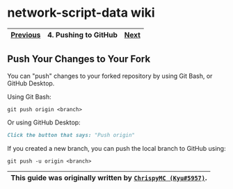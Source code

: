 # network-script-data wiki

| [Previous](./3.making-changes.md) | 4. Pushing to GitHub | [Next](./5.pull-requests.md) |
|:--------:|:-----------------:|:----:|

## Push Your Changes to Your Fork

You can "push" changes to your forked repository by using Git Bash, or GitHub Desktop.

Using Git Bash:

```console
git push origin <branch>
```

Or using GitHub Desktop:

```md
Click the button that says: "Push origin"
```

If you created a new branch, you can push the local branch to GitHub using:

```console
git push -u origin <branch>
```

| This guide was originally written by [`ChrispyMC (Kyu#5957)`](https://github.com/ChrispyMC). |
|:----:|
